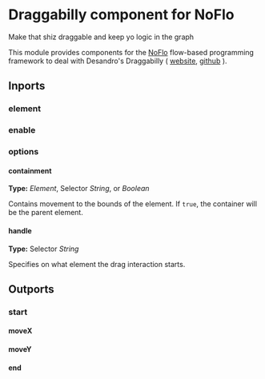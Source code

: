 Draggabilly component for NoFlo
=========================

Make that shiz draggable and keep yo logic in the graph

This module provides components for the [NoFlo](http://noflojs.org/) flow-based programming framework to deal with Desandro's Draggabilly ( [website](http://draggabilly.desandro.com), [github](https://github.com/desandro/draggabilly) ).

## Inports

### element

### enable

### options

#### containment

**Type:** _Element_, Selector _String_, or _Boolean_

Contains movement to the bounds of the element. If `true`, the container will be the parent element.

#### handle

**Type:** Selector _String_

Specifies on what element the drag interaction starts.

## Outports

### start

#### moveX

#### moveY

#### end
